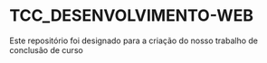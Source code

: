 # TCC_DESENVOLVIMENTO-WEB

Este repositório foi designado para a criação do nosso trabalho de conclusão de curso
